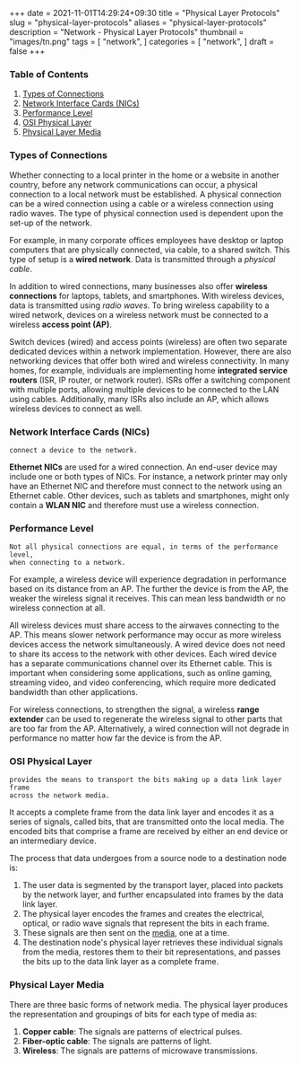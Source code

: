 +++
date = 2021-11-01T14:29:24+09:30
title = "Physical Layer Protocols"
slug = "physical-layer-protocols"
aliases = "physical-layer-protocols"
description = "Network - Physical Layer Protocols"
thumbnail = "images/tn.png"
tags = [
    "network",
]
categories = [
    "network",
]
draft = false
+++

### Table of Contents

<!-- vim-markdown-toc GFM -->

1. [Types of Connections](#types-of-connections)
1. [Network Interface Cards (NICs)](#network-interface-cards-nics)
1. [Performance Level](#performance-level)
1. [OSI Physical Layer](#osi-physical-layer)
1. [Physical Layer Media](#physical-layer-media)

<!-- vim-markdown-toc -->

### Types of Connections

Whether connecting to a local printer in the home or a website in another
country, before any network communications can occur, a physical connection to a
local network must be established. A physical connection can be a wired
connection using a cable or a wireless connection using radio waves. The type of
physical connection used is dependent upon the set-up of the network.

For example, in many corporate offices employees have desktop or laptop
computers that are physically connected, via cable, to a shared switch. This
type of setup is a **wired network**. Data is transmitted through a *physical
cable*.

In addition to wired connections, many businesses also offer **wireless
connections** for laptops, tablets, and smartphones. With wireless devices, data
is transmitted using *radio waves*. To bring wireless capability to a wired
network, devices on a wireless network must be connected to a wireless **access
point (AP)**.

Switch devices (wired) and access points (wireless) are often two separate
dedicated devices within a network implementation. However, there are also
networking devices that offer both wired and wireless connectivity. In many
homes, for example, individuals are implementing home **integrated service
routers** (ISR, IP router, or network router). ISRs offer a switching component
with multiple ports, allowing multiple devices to be connected to the LAN using
cables. Additionally, many ISRs also include an AP, which allows wireless
devices to connect as well.

### Network Interface Cards (NICs)

    connect a device to the network.

**Ethernet NICs** are used for a wired connection. An end-user device may
include one or both types of NICs. For instance, a network printer may only have
an Ethernet NIC and therefore must connect to the network using an Ethernet
cable. Other devices, such as tablets and smartphones, might only contain a
**WLAN NIC** and therefore must use a wireless connection.

### Performance Level

    Not all physical connections are equal, in terms of the performance level,
    when connecting to a network.

For example, a wireless device will experience degradation in performance based
on its distance from an AP. The further the device is from the AP, the weaker
the wireless signal it receives. This can mean less bandwidth or no wireless
connection at all.

All wireless devices must share access to the airwaves connecting to the AP.
This means slower network performance may occur as more wireless devices access
the network simultaneously. A wired device does not need to share its access to
the network with other devices. Each wired device has a separate communications
channel over its Ethernet cable. This is important when considering some
applications, such as online gaming, streaming video, and video conferencing,
which require more dedicated bandwidth than other applications.

For wireless connections, to strengthen the signal, a wireless **range
extender** can be used to regenerate the wireless signal to other parts that are
too far from the AP. Alternatively, a wired connection will not degrade in
performance no matter how far the device is from the AP.

### OSI Physical Layer

    provides the means to transport the bits making up a data link layer frame
    across the network media.

It accepts a complete frame from the data link layer and encodes it as a series
of signals, called bits, that are transmitted onto the local media. The encoded
bits that comprise a frame are received by either an end device or an
intermediary device.

The process that data undergoes from a source node to a destination node is:

1. The user data is segmented by the transport layer, placed into packets by the
   network layer, and further encapsulated into frames by the data link layer.
1. The physical layer encodes the frames and creates the electrical, optical, or
   radio wave signals that represent the bits in each frame.
1. These signals are then sent on the [media](#physical-layer-media), one at a
   time.
1. The destination node's physical layer retrieves these individual signals from
   the media, restores them to their bit representations, and passes the bits up
   to the data link layer as a complete frame.

### Physical Layer Media

There are three basic forms of network media. The physical layer produces the
representation and groupings of bits for each type of media as:

1. **Copper cable**: The signals are patterns of electrical pulses.
1. **Fiber-optic cable**: The signals are patterns of light.
1. **Wireless**: The signals are patterns of microwave transmissions.
